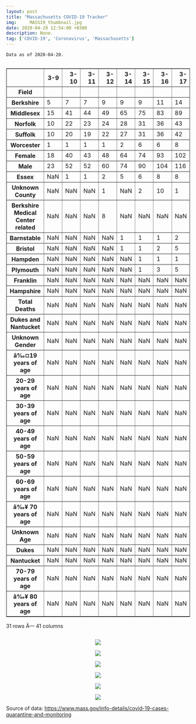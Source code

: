 ```yaml
---
layout: post
title: "Massachusetts COVID-19 Tracker"
img:     MASS19_thumbnail.jpg
date: 2020-04-20 12:54:00 +0300
description: None. 
tag: ['COVID-19', 'Coronavirus', 'Massachusetts']
---
```


    Data as of 2020-04-20.
    




<div style="overflow-x:auto;">
<table border="1" class="dataframe">
  <thead>
    <tr style="text-align: right;">
      <th></th>
      <th>3-9</th>
      <th>3-10</th>
      <th>3-11</th>
      <th>3-12</th>
      <th>3-14</th>
      <th>3-15</th>
      <th>3-16</th>
      <th>3-17</th>
      <th>3-18</th>
      <th>3-19</th>
      <th>...</th>
      <th>4-10</th>
      <th>4-11</th>
      <th>4-12</th>
      <th>4-13</th>
      <th>4-14</th>
      <th>4-15</th>
      <th>4-16</th>
      <th>4-17</th>
      <th>4-18</th>
      <th>4-19</th>
    </tr>
    <tr>
      <th>Field</th>
      <th></th>
      <th></th>
      <th></th>
      <th></th>
      <th></th>
      <th></th>
      <th></th>
      <th></th>
      <th></th>
      <th></th>
      <th></th>
      <th></th>
      <th></th>
      <th></th>
      <th></th>
      <th></th>
      <th></th>
      <th></th>
      <th></th>
      <th></th>
      <th></th>
    </tr>
  </thead>
  <tbody>
    <tr>
      <th>Berkshire</th>
      <td>5</td>
      <td>7</td>
      <td>7</td>
      <td>9</td>
      <td>9</td>
      <td>9</td>
      <td>11</td>
      <td>14</td>
      <td>17</td>
      <td>18</td>
      <td>...</td>
      <td>329</td>
      <td>336</td>
      <td>350</td>
      <td>355</td>
      <td>360</td>
      <td>370</td>
      <td>382</td>
      <td>383</td>
      <td>385</td>
      <td>387</td>
    </tr>
    <tr>
      <th>Middlesex</th>
      <td>15</td>
      <td>41</td>
      <td>44</td>
      <td>49</td>
      <td>65</td>
      <td>75</td>
      <td>83</td>
      <td>89</td>
      <td>100</td>
      <td>119</td>
      <td>...</td>
      <td>4447</td>
      <td>4872</td>
      <td>5660</td>
      <td>5983</td>
      <td>6254</td>
      <td>6681</td>
      <td>7206</td>
      <td>7744</td>
      <td>8297</td>
      <td>8737</td>
    </tr>
    <tr>
      <th>Norfolk</th>
      <td>10</td>
      <td>22</td>
      <td>23</td>
      <td>24</td>
      <td>28</td>
      <td>31</td>
      <td>36</td>
      <td>43</td>
      <td>45</td>
      <td>52</td>
      <td>...</td>
      <td>2216</td>
      <td>2395</td>
      <td>2649</td>
      <td>2838</td>
      <td>2969</td>
      <td>3122</td>
      <td>3342</td>
      <td>3499</td>
      <td>3659</td>
      <td>3789</td>
    </tr>
    <tr>
      <th>Suffolk</th>
      <td>10</td>
      <td>20</td>
      <td>19</td>
      <td>22</td>
      <td>27</td>
      <td>31</td>
      <td>36</td>
      <td>42</td>
      <td>51</td>
      <td>72</td>
      <td>...</td>
      <td>4534</td>
      <td>4926</td>
      <td>5359</td>
      <td>5579</td>
      <td>5872</td>
      <td>6279</td>
      <td>6820</td>
      <td>7272</td>
      <td>7696</td>
      <td>8074</td>
    </tr>
    <tr>
      <th>Worcester</th>
      <td>1</td>
      <td>1</td>
      <td>1</td>
      <td>1</td>
      <td>2</td>
      <td>6</td>
      <td>6</td>
      <td>8</td>
      <td>10</td>
      <td>14</td>
      <td>...</td>
      <td>1678</td>
      <td>1822</td>
      <td>2032</td>
      <td>2128</td>
      <td>2246</td>
      <td>2350</td>
      <td>2503</td>
      <td>2765</td>
      <td>2952</td>
      <td>3069</td>
    </tr>
    <tr>
      <th>Female</th>
      <td>18</td>
      <td>40</td>
      <td>43</td>
      <td>48</td>
      <td>64</td>
      <td>74</td>
      <td>93</td>
      <td>102</td>
      <td>119</td>
      <td>159</td>
      <td>...</td>
      <td>11094</td>
      <td>12150</td>
      <td>13315</td>
      <td>14038</td>
      <td>14750</td>
      <td>15547</td>
      <td>16794</td>
      <td>17823</td>
      <td>18766</td>
      <td>20138</td>
    </tr>
    <tr>
      <th>Male</th>
      <td>23</td>
      <td>52</td>
      <td>52</td>
      <td>60</td>
      <td>74</td>
      <td>90</td>
      <td>104</td>
      <td>116</td>
      <td>137</td>
      <td>169</td>
      <td>...</td>
      <td>9653</td>
      <td>10443</td>
      <td>11390</td>
      <td>11954</td>
      <td>12531</td>
      <td>13250</td>
      <td>14176</td>
      <td>14991</td>
      <td>15773</td>
      <td>16909</td>
    </tr>
    <tr>
      <th>Essex</th>
      <td>NaN</td>
      <td>1</td>
      <td>1</td>
      <td>2</td>
      <td>5</td>
      <td>6</td>
      <td>8</td>
      <td>8</td>
      <td>14</td>
      <td>19</td>
      <td>...</td>
      <td>2670</td>
      <td>2896</td>
      <td>3170</td>
      <td>3413</td>
      <td>3594</td>
      <td>3894</td>
      <td>4245</td>
      <td>4584</td>
      <td>4914</td>
      <td>5153</td>
    </tr>
    <tr>
      <th>Unknown County</th>
      <td>NaN</td>
      <td>NaN</td>
      <td>NaN</td>
      <td>1</td>
      <td>NaN</td>
      <td>2</td>
      <td>10</td>
      <td>1</td>
      <td>4</td>
      <td>13</td>
      <td>...</td>
      <td>129</td>
      <td>225</td>
      <td>373</td>
      <td>447</td>
      <td>506</td>
      <td>572</td>
      <td>638</td>
      <td>760</td>
      <td>733</td>
      <td>815</td>
    </tr>
    <tr>
      <th>Berkshire Medical Center related</th>
      <td>NaN</td>
      <td>NaN</td>
      <td>NaN</td>
      <td>8</td>
      <td>NaN</td>
      <td>NaN</td>
      <td>NaN</td>
      <td>NaN</td>
      <td>NaN</td>
      <td>NaN</td>
      <td>...</td>
      <td>NaN</td>
      <td>NaN</td>
      <td>NaN</td>
      <td>NaN</td>
      <td>NaN</td>
      <td>NaN</td>
      <td>NaN</td>
      <td>NaN</td>
      <td>NaN</td>
      <td>NaN</td>
    </tr>
    <tr>
      <th>Barnstable</th>
      <td>NaN</td>
      <td>NaN</td>
      <td>NaN</td>
      <td>NaN</td>
      <td>1</td>
      <td>1</td>
      <td>1</td>
      <td>2</td>
      <td>2</td>
      <td>5</td>
      <td>...</td>
      <td>464</td>
      <td>480</td>
      <td>501</td>
      <td>502</td>
      <td>514</td>
      <td>530</td>
      <td>550</td>
      <td>573</td>
      <td>590</td>
      <td>632</td>
    </tr>
    <tr>
      <th>Bristol</th>
      <td>NaN</td>
      <td>NaN</td>
      <td>NaN</td>
      <td>NaN</td>
      <td>1</td>
      <td>1</td>
      <td>2</td>
      <td>5</td>
      <td>5</td>
      <td>6</td>
      <td>...</td>
      <td>1086</td>
      <td>1191</td>
      <td>1327</td>
      <td>1394</td>
      <td>1435</td>
      <td>1508</td>
      <td>1605</td>
      <td>1659</td>
      <td>1698</td>
      <td>1731</td>
    </tr>
    <tr>
      <th>Hampden</th>
      <td>NaN</td>
      <td>NaN</td>
      <td>NaN</td>
      <td>NaN</td>
      <td>NaN</td>
      <td>1</td>
      <td>1</td>
      <td>1</td>
      <td>2</td>
      <td>3</td>
      <td>...</td>
      <td>1394</td>
      <td>1545</td>
      <td>1647</td>
      <td>1694</td>
      <td>1798</td>
      <td>1885</td>
      <td>1985</td>
      <td>2134</td>
      <td>2254</td>
      <td>2337</td>
    </tr>
    <tr>
      <th>Plymouth</th>
      <td>NaN</td>
      <td>NaN</td>
      <td>NaN</td>
      <td>NaN</td>
      <td>NaN</td>
      <td>1</td>
      <td>3</td>
      <td>5</td>
      <td>5</td>
      <td>5</td>
      <td>...</td>
      <td>1677</td>
      <td>1809</td>
      <td>2024</td>
      <td>2141</td>
      <td>2207</td>
      <td>2308</td>
      <td>2466</td>
      <td>2577</td>
      <td>2688</td>
      <td>2832</td>
    </tr>
    <tr>
      <th>Franklin</th>
      <td>NaN</td>
      <td>NaN</td>
      <td>NaN</td>
      <td>NaN</td>
      <td>NaN</td>
      <td>NaN</td>
      <td>NaN</td>
      <td>NaN</td>
      <td>1</td>
      <td>1</td>
      <td>...</td>
      <td>135</td>
      <td>138</td>
      <td>143</td>
      <td>148</td>
      <td>155</td>
      <td>160</td>
      <td>170</td>
      <td>173</td>
      <td>177</td>
      <td>181</td>
    </tr>
    <tr>
      <th>Hampshire</th>
      <td>NaN</td>
      <td>NaN</td>
      <td>NaN</td>
      <td>NaN</td>
      <td>NaN</td>
      <td>NaN</td>
      <td>NaN</td>
      <td>NaN</td>
      <td>NaN</td>
      <td>1</td>
      <td>...</td>
      <td>194</td>
      <td>204</td>
      <td>219</td>
      <td>224</td>
      <td>233</td>
      <td>239</td>
      <td>248</td>
      <td>258</td>
      <td>306</td>
      <td>317</td>
    </tr>
    <tr>
      <th>Total Deaths</th>
      <td>NaN</td>
      <td>NaN</td>
      <td>NaN</td>
      <td>NaN</td>
      <td>NaN</td>
      <td>NaN</td>
      <td>NaN</td>
      <td>NaN</td>
      <td>NaN</td>
      <td>NaN</td>
      <td>...</td>
      <td>599</td>
      <td>686</td>
      <td>756</td>
      <td>844</td>
      <td>957</td>
      <td>1108</td>
      <td>1245</td>
      <td>1404</td>
      <td>1560</td>
      <td>1706</td>
    </tr>
    <tr>
      <th>Dukes and Nantucket</th>
      <td>NaN</td>
      <td>NaN</td>
      <td>NaN</td>
      <td>NaN</td>
      <td>NaN</td>
      <td>NaN</td>
      <td>NaN</td>
      <td>NaN</td>
      <td>NaN</td>
      <td>NaN</td>
      <td>...</td>
      <td>NaN</td>
      <td>NaN</td>
      <td>NaN</td>
      <td>NaN</td>
      <td>NaN</td>
      <td>NaN</td>
      <td>NaN</td>
      <td>NaN</td>
      <td>NaN</td>
      <td>NaN</td>
    </tr>
    <tr>
      <th>Unknown Gender</th>
      <td>NaN</td>
      <td>NaN</td>
      <td>NaN</td>
      <td>NaN</td>
      <td>NaN</td>
      <td>NaN</td>
      <td>NaN</td>
      <td>NaN</td>
      <td>NaN</td>
      <td>NaN</td>
      <td>...</td>
      <td>227</td>
      <td>267</td>
      <td>770</td>
      <td>875</td>
      <td>882</td>
      <td>1121</td>
      <td>1211</td>
      <td>1588</td>
      <td>1833</td>
      <td>1030</td>
    </tr>
    <tr>
      <th>â‰¤19 years of age</th>
      <td>NaN</td>
      <td>NaN</td>
      <td>NaN</td>
      <td>NaN</td>
      <td>NaN</td>
      <td>NaN</td>
      <td>NaN</td>
      <td>NaN</td>
      <td>NaN</td>
      <td>NaN</td>
      <td>...</td>
      <td>446</td>
      <td>500</td>
      <td>554</td>
      <td>593</td>
      <td>622</td>
      <td>675</td>
      <td>737</td>
      <td>803</td>
      <td>852</td>
      <td>899</td>
    </tr>
    <tr>
      <th>20-29 years of age</th>
      <td>NaN</td>
      <td>NaN</td>
      <td>NaN</td>
      <td>NaN</td>
      <td>NaN</td>
      <td>NaN</td>
      <td>NaN</td>
      <td>NaN</td>
      <td>NaN</td>
      <td>NaN</td>
      <td>...</td>
      <td>2637</td>
      <td>2834</td>
      <td>3107</td>
      <td>3262</td>
      <td>3393</td>
      <td>3593</td>
      <td>3826</td>
      <td>4095</td>
      <td>4314</td>
      <td>4483</td>
    </tr>
    <tr>
      <th>30-39 years of age</th>
      <td>NaN</td>
      <td>NaN</td>
      <td>NaN</td>
      <td>NaN</td>
      <td>NaN</td>
      <td>NaN</td>
      <td>NaN</td>
      <td>NaN</td>
      <td>NaN</td>
      <td>NaN</td>
      <td>...</td>
      <td>3201</td>
      <td>3459</td>
      <td>3801</td>
      <td>3993</td>
      <td>4165</td>
      <td>4448</td>
      <td>4706</td>
      <td>5040</td>
      <td>5282</td>
      <td>5483</td>
    </tr>
    <tr>
      <th>40-49 years of age</th>
      <td>NaN</td>
      <td>NaN</td>
      <td>NaN</td>
      <td>NaN</td>
      <td>NaN</td>
      <td>NaN</td>
      <td>NaN</td>
      <td>NaN</td>
      <td>NaN</td>
      <td>NaN</td>
      <td>...</td>
      <td>3236</td>
      <td>3500</td>
      <td>3848</td>
      <td>4002</td>
      <td>4166</td>
      <td>4455</td>
      <td>4754</td>
      <td>5071</td>
      <td>5326</td>
      <td>5517</td>
    </tr>
    <tr>
      <th>50-59 years of age</th>
      <td>NaN</td>
      <td>NaN</td>
      <td>NaN</td>
      <td>NaN</td>
      <td>NaN</td>
      <td>NaN</td>
      <td>NaN</td>
      <td>NaN</td>
      <td>NaN</td>
      <td>NaN</td>
      <td>...</td>
      <td>3931</td>
      <td>4279</td>
      <td>4654</td>
      <td>4896</td>
      <td>5120</td>
      <td>5420</td>
      <td>5784</td>
      <td>6158</td>
      <td>6445</td>
      <td>6687</td>
    </tr>
    <tr>
      <th>60-69 years of age</th>
      <td>NaN</td>
      <td>NaN</td>
      <td>NaN</td>
      <td>NaN</td>
      <td>NaN</td>
      <td>NaN</td>
      <td>NaN</td>
      <td>NaN</td>
      <td>NaN</td>
      <td>NaN</td>
      <td>...</td>
      <td>2950</td>
      <td>3224</td>
      <td>3582</td>
      <td>3778</td>
      <td>3979</td>
      <td>4244</td>
      <td>4562</td>
      <td>4850</td>
      <td>5090</td>
      <td>5315</td>
    </tr>
    <tr>
      <th>â‰¥ 70 years of age</th>
      <td>NaN</td>
      <td>NaN</td>
      <td>NaN</td>
      <td>NaN</td>
      <td>NaN</td>
      <td>NaN</td>
      <td>NaN</td>
      <td>NaN</td>
      <td>NaN</td>
      <td>NaN</td>
      <td>...</td>
      <td>NaN</td>
      <td>NaN</td>
      <td>NaN</td>
      <td>NaN</td>
      <td>NaN</td>
      <td>NaN</td>
      <td>NaN</td>
      <td>NaN</td>
      <td>NaN</td>
      <td>NaN</td>
    </tr>
    <tr>
      <th>Unknown Age</th>
      <td>NaN</td>
      <td>NaN</td>
      <td>NaN</td>
      <td>NaN</td>
      <td>NaN</td>
      <td>NaN</td>
      <td>NaN</td>
      <td>NaN</td>
      <td>NaN</td>
      <td>NaN</td>
      <td>...</td>
      <td>10</td>
      <td>12</td>
      <td>208</td>
      <td>205</td>
      <td>178</td>
      <td>216</td>
      <td>247</td>
      <td>266</td>
      <td>299</td>
      <td>292</td>
    </tr>
    <tr>
      <th>Dukes</th>
      <td>NaN</td>
      <td>NaN</td>
      <td>NaN</td>
      <td>NaN</td>
      <td>NaN</td>
      <td>NaN</td>
      <td>NaN</td>
      <td>NaN</td>
      <td>NaN</td>
      <td>NaN</td>
      <td>...</td>
      <td>12</td>
      <td>12</td>
      <td>12</td>
      <td>12</td>
      <td>11</td>
      <td>11</td>
      <td>12</td>
      <td>12</td>
      <td>14</td>
      <td>14</td>
    </tr>
    <tr>
      <th>Nantucket</th>
      <td>NaN</td>
      <td>NaN</td>
      <td>NaN</td>
      <td>NaN</td>
      <td>NaN</td>
      <td>NaN</td>
      <td>NaN</td>
      <td>NaN</td>
      <td>NaN</td>
      <td>NaN</td>
      <td>...</td>
      <td>9</td>
      <td>9</td>
      <td>9</td>
      <td>9</td>
      <td>9</td>
      <td>9</td>
      <td>9</td>
      <td>9</td>
      <td>9</td>
      <td>9</td>
    </tr>
    <tr>
      <th>70-79 years of age</th>
      <td>NaN</td>
      <td>NaN</td>
      <td>NaN</td>
      <td>NaN</td>
      <td>NaN</td>
      <td>NaN</td>
      <td>NaN</td>
      <td>NaN</td>
      <td>NaN</td>
      <td>NaN</td>
      <td>...</td>
      <td>2001</td>
      <td>2169</td>
      <td>2424</td>
      <td>2580</td>
      <td>2744</td>
      <td>2894</td>
      <td>3142</td>
      <td>3342</td>
      <td>3571</td>
      <td>3767</td>
    </tr>
    <tr>
      <th>â‰¥ 80 years of age</th>
      <td>NaN</td>
      <td>NaN</td>
      <td>NaN</td>
      <td>NaN</td>
      <td>NaN</td>
      <td>NaN</td>
      <td>NaN</td>
      <td>NaN</td>
      <td>NaN</td>
      <td>NaN</td>
      <td>...</td>
      <td>2562</td>
      <td>2883</td>
      <td>3297</td>
      <td>3558</td>
      <td>3796</td>
      <td>3973</td>
      <td>4423</td>
      <td>4777</td>
      <td>5193</td>
      <td>5634</td>
    </tr>
  </tbody>
</table>
<p>31 rows Ã— 41 columns</p>
</div>






<p align="center">
    <img src="https://sdamolini.github.io/assets/img/MASS19/output_8_0.png" style="max-width:840px;">
</p>





<p align="center">
    <img src="https://sdamolini.github.io/assets/img/MASS19/output_9_0.png" style="max-width:840px;">
</p>





<p align="center">
    <img src="https://sdamolini.github.io/assets/img/MASS19/output_10_0.png" style="max-width:840px;">
</p>





<p align="center">
    <img src="https://sdamolini.github.io/assets/img/MASS19/output_11_0.png" style="max-width:840px;">
</p>





<p align="center">
    <img src="https://sdamolini.github.io/assets/img/MASS19/output_12_0.png" style="max-width:840px;">
</p>





<p align="center">
    <img src="https://sdamolini.github.io/assets/img/MASS19/output_13_0.png" style="max-width:840px;">
</p>


Source of data: https://www.mass.gov/info-details/covid-19-cases-quarantine-and-monitoring


